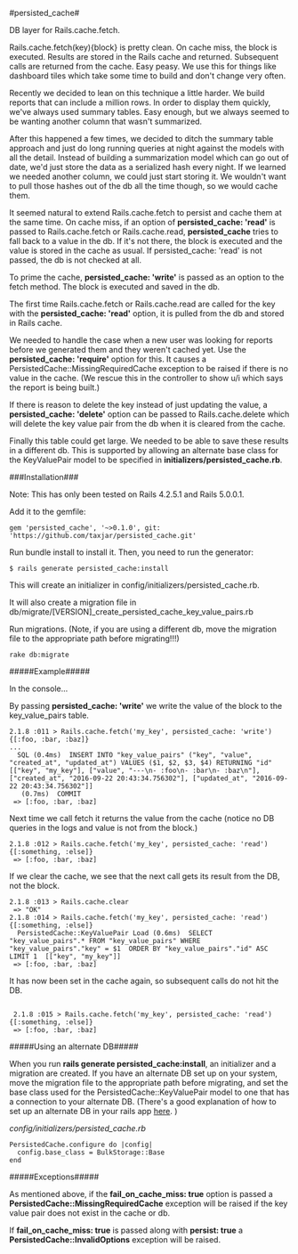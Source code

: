 #persisted_cache#

DB layer for Rails.cache.fetch.

Rails.cache.fetch(key){block} is pretty clean. On cache miss, the block is executed. Results are stored in the Rails cache and returned. Subsequent calls are returned from the cache. Easy peasy. We use this for things like dashboard tiles which take some time to build and don't change very often. 

Recently we decided to lean on this technique a little harder. We build reports that can include a million rows. In order to display them quickly, we've always used summary tables. Easy enough, but we always seemed to be wanting another column that wasn't summarized.

After this happened a few times, we decided to ditch the summary table approach and just do long running queries at night against the models with all the detail. Instead of building a summarization model which can go out of date, we'd just store the data as a serialized hash every night. If we learned we needed another column, we could just start storing it. We wouldn't want to pull those hashes out of the db all the time though, so we would cache them. 

It seemed natural to extend Rails.cache.fetch to persist and cache them at the same time. On cache miss, if an option of **persisted_cache: 'read'** is passed to Rails.cache.fetch or Rails.cache.read, **persisted_cache**  tries to fall back to a value in the db. If it's not there, the block is executed and the value is stored in the cache as usual. If persisted_cache: 'read' is not passed, the db is not checked at all.

To prime the cache, **persisted_cache: 'write'** is passed as an option to the fetch method. The block is executed and saved in the db.

The first time Rails.cache.fetch or Rails.cache.read are called for the key with the **persisted_cache: 'read'** option, it is pulled from the db and stored in Rails cache.

We needed to handle the case when a new user was looking for reports before we generated them and they weren't cached yet.  Use the **persisted_cache: 'require'** option for this.  It causes a PersistedCache::MissingRequiredCache exception to be raised if there is no value in the cache. (We rescue this in the controller to show u/i which says the report is being built.)

If there is reason to delete the key instead of just updating the value, a **persisted_cache: 'delete'** option can be passed to Rails.cache.delete which will delete the key value pair from the db when it is cleared from the cache.

Finally this table could get large. We needed to be able to save these results in a different db. This is supported by allowing an alternate base class for the KeyValuePair model to be specified in **initializers/persisted_cache.rb**.

###Installation###

Note: This has only been tested on Rails 4.2.5.1 and Rails 5.0.0.1.

Add it to the gemfile:

~~~~
gem 'persisted_cache', '~>0.1.0', git: 'https://github.com/taxjar/persisted_cache.git'
~~~~

Run bundle install to install it.  Then, you need to run the generator:

~~~~
$ rails generate persisted_cache:install
~~~~

This will create an initializer in config/initializers/persisted_cache.rb.

It will also create a migration file in db/migrate/[VERSION]_create_persisted_cache_key_value_pairs.rb

Run migrations. (Note, if you are using a different db, move the migration file to the appropriate path before migrating!!!)

~~~~
rake db:migrate
~~~~

#####Example#####

In the console...


By passing **persisted_cache: 'write'** we write the value of the block to the key_value_pairs table.

~~~~
2.1.8 :011 > Rails.cache.fetch('my_key', persisted_cache: 'write'){[:foo, :bar, :baz]}
...
  SQL (0.4ms)  INSERT INTO "key_value_pairs" ("key", "value", "created_at", "updated_at") VALUES ($1, $2, $3, $4) RETURNING "id"  [["key", "my_key"], ["value", "---\n- :foo\n- :bar\n- :baz\n"], ["created_at", "2016-09-22 20:43:34.756302"], ["updated_at", "2016-09-22 20:43:34.756302"]]
   (0.7ms)  COMMIT  
 => [:foo, :bar, :baz]
~~~~

Next time we call fetch it returns the value from the cache (notice no DB queries in the logs and value is not from the block.)

~~~~
2.1.8 :012 > Rails.cache.fetch('my_key', persisted_cache: 'read'){[:something, :else]}
 => [:foo, :bar, :baz] 
~~~~

If we clear the cache, we see that the next call gets its result from the DB, not the block.

~~~~
2.1.8 :013 > Rails.cache.clear
 => "OK" 
2.1.8 :014 > Rails.cache.fetch('my_key', persisted_cache: 'read'){[:something, :else]}
  PersistedCache::KeyValuePair Load (0.6ms)  SELECT  "key_value_pairs".* FROM "key_value_pairs" WHERE "key_value_pairs"."key" = $1  ORDER BY "key_value_pairs"."id" ASC LIMIT 1  [["key", "my_key"]]
 => [:foo, :bar, :baz] 
~~~~ 

It has now been set in the cache again, so subsequent calls do not hit the DB.

~~~~

 2.1.8 :015 > Rails.cache.fetch('my_key', persisted_cache: 'read'){[:something, :else]}
 => [:foo, :bar, :baz] 
~~~~


#####Using an alternate DB#####

When you run **rails generate persisted_cache:install**, an initializer and a migration are created. If you have an alternate DB set up on your system, move the migration file to the appropriate path before migrating, and set the base class used for the PersistedCache::KeyValuePair model to one that has a connection to your alternate DB. (There's a good explanation of how to set up an alternate DB in your rails app [here](http://www.ostinelli.net/setting-multiple-dbs-rails-definitive-guide/). )

*config/initializers/persisted_cache.rb*

~~~~
PersistedCache.configure do |config|
  config.base_class = BulkStorage::Base
end
~~~~

#####Exceptions#####

As mentioned above, if the **fail_on_cache_miss: true** option is passed a **PersistedCache::MissingRequiredCache** exception will be raised if the key value pair does not exist in the cache or db. 

If **fail_on_cache_miss: true** is passed along with **persist: true** a **PersistedCache::InvalidOptions** exception will be raised.